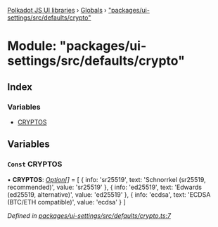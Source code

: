 [Polkadot JS UI libraries](../README.md) › [Globals](../globals.md) › ["packages/ui-settings/src/defaults/crypto"](_packages_ui_settings_src_defaults_crypto_.md)

# Module: "packages/ui-settings/src/defaults/crypto"

## Index

### Variables

* [CRYPTOS](_packages_ui_settings_src_defaults_crypto_.md#const-cryptos)

## Variables

### `Const` CRYPTOS

• **CRYPTOS**: *[Option](_packages_ui_settings_src_types_.md#option)[]* = [
  {
    info: 'sr25519',
    text: 'Schnorrkel (sr25519, recommended)',
    value: 'sr25519'
  },
  {
    info: 'ed25519',
    text: 'Edwards (ed25519, alternative)',
    value: 'ed25519'
  },
  {
    info: 'ecdsa',
    text: 'ECDSA (BTC/ETH compatible)',
    value: 'ecdsa'
  }
]

*Defined in [packages/ui-settings/src/defaults/crypto.ts:7](https://github.com/polkadot-js/ui/blob/bc15f44/packages/ui-settings/src/defaults/crypto.ts#L7)*
